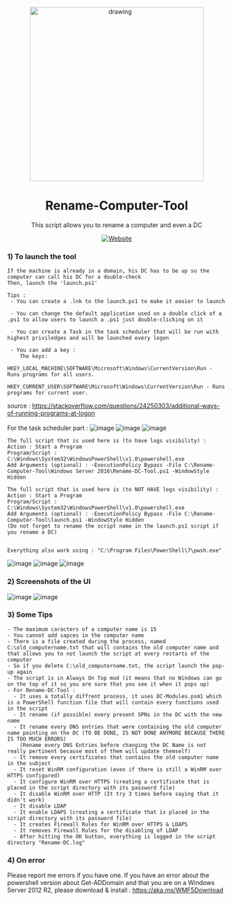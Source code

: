 <p align="center">
    <img src="https://github.com/SentinelSamuel/Rename-Computer-Tool/blob/main/Pictures/SentinelOne.png" alt="drawing" style="width:400px;">
</p>

<div align="center">
    <h1>
        Rename-Computer-Tool
    </h1>
</div>


<p align="center">
         This script allows you to rename a computer and even a DC<br/>
</p>

<div align="center">
    <a href="https://fr.sentinelone.com/"><img src="https://img.shields.io/badge/Website-SentinelOne-6100FF?labelColor=FFFFFF&style=flat&link=https://fr.sentinelone.com/" alt="Website" /></a>
</div>

### 1) To launch the tool
```
If the machine is already in a domain, his DC has to be up so the computer can call his DC for a double-check
Then, launch the 'launch.ps1'

Tips :
 - You can create a .lnk to the launch.ps1 to make it easier to launch

 - You can change the default application used on a double click of a .ps1 to allow users to launch a .ps1 just double-clicking on it

 - You can create a Task in the task scheduler that will be run with highest priviledges and will be launched every logon

 - You can add a key : 
    The keys:
        HKEY_LOCAL_MACHINE\SOFTWARE\Microsoft\Windows\CurrentVersion\Run - Runs programs for all users.
        HKEY_CURRENT_USER\SOFTWARE\Microsoft\Windows\CurrentVersion\Run - Runs programs for current user.
```
source : https://stackoverflow.com/questions/24250303/additional-ways-of-running-programs-at-logon
<br/><br/>
For the task scheduler part : 
![image](https://github.com/SentinelSamuel/Rename-Computer-Tool/blob/main/Pictures/TaskScheduler-1.png)
![image](https://github.com/SentinelSamuel/Rename-Computer-Tool/blob/main/Pictures/TaskScheduler-2.png)
![image](https://github.com/SentinelSamuel/Rename-Computer-Tool/blob/main/Pictures/TaskScheduler-3.png)
```
The full script that is used here is (to have logs visibility) :
Action : Start a Program
Program/Script : C:\Windows\System32\WindowsPowerShell\v1.0\powershell.exe
Add Arguments (optional) : -ExecutionPolicy Bypass -File C:\Rename-Computer-Tool\Windows Server 2016\Rename-DC-Tool.ps1 -WindowStyle Hidden

The full script that is used here is (to NOT HAVE logs visibility) :
Action : Start a Program
Program/Script : C:\Windows\System32\WindowsPowerShell\v1.0\powershell.exe
Add Arguments (optional) : -ExecutionPolicy Bypass -File C:\Rename-Computer-Tool\launch.ps1 -WindowStyle Hidden
(Do not forget to rename the script name in the launch.ps1 script if you rename a DC)


Everything also work using : "C:\Program Files\PowerShell\7\pwsh.exe"
```
![image](https://github.com/SentinelSamuel/Rename-Computer-Tool/blob/main/Pictures/TaskScheduler-4.png)
![image](https://github.com/SentinelSamuel/Rename-Computer-Tool/blob/main/Pictures/TaskScheduler-5.png)
![image](https://github.com/SentinelSamuel/Rename-Computer-Tool/blob/main/Pictures/TaskScheduler-6.png)
<br/>

### 2) Screenshots of the UI 

![image](https://github.com/SentinelSamuel/Rename-Computer-Tool/blob/main/Pictures/PowerShell-App.png)
![image](https://github.com/SentinelSamuel/Rename-Computer-Tool/blob/main/Pictures/Script-Running.png)

### 3) Some Tips
```
- The maximum caracters of a computer name is 15
- You cannot add sapces in the computer name
- There is a file created during the process, named C:\old_computername.txt that will contains the old computer name and that allows you to not launch the script at every restarts of the computer
- So if you delete C:\old_computername.txt, the script launch the pop-up again
- The script is in Always On Top mod (it means that no Windows can go on the top of it so you are sure that you see it when it pops up)
- For Rename-DC-Tool : 
  - It uses a totally diffrent process, it uses DC-Modules.psm1 which is a PowerShell function file that will contain every functions used in the script
  - It rename (if possible) every present SPNs in the DC with the new name
  - It rename every DNS entries that were containing the old computer name pointing on the DC (TO BE DONE, IS NOT DONE ANYMORE BECAUSE THERE IS TOO MUCH ERRORS)
    (Rename every DNS Entries before changing the DC Name is not really pertinent because most of them will update themself)
  - It remove every certificates that contains the old computer name in the subject
  - It reset WinRM configuration (even if there is still a WinRM over HTTPS configured)
  - It configure WinRM over HTTPS (creating a certificate that is placed in the script directory with its password file)
  - It disable WinRM over HTTP (It try 3 times before saying that it didn't work)
  - It disable LDAP
  - It enable LDAPS (creating a certificate that is placed in the script directory with its password file)
  - It creates Firewall Rules for WinRM over HTTPS & LDAPS
  - It removes Firewall Rules for the disabling of LDAP
  - After hitting the OK button, everything is logged in the script directory "Rename-DC.log"
```

### 4) On error
Please report me errors if you have one.
If you have an error about the powershell version about Get-ADDomain and that you are on a Windows Server 2012 R2, please download & install : https://aka.ms/WMF5Download 
